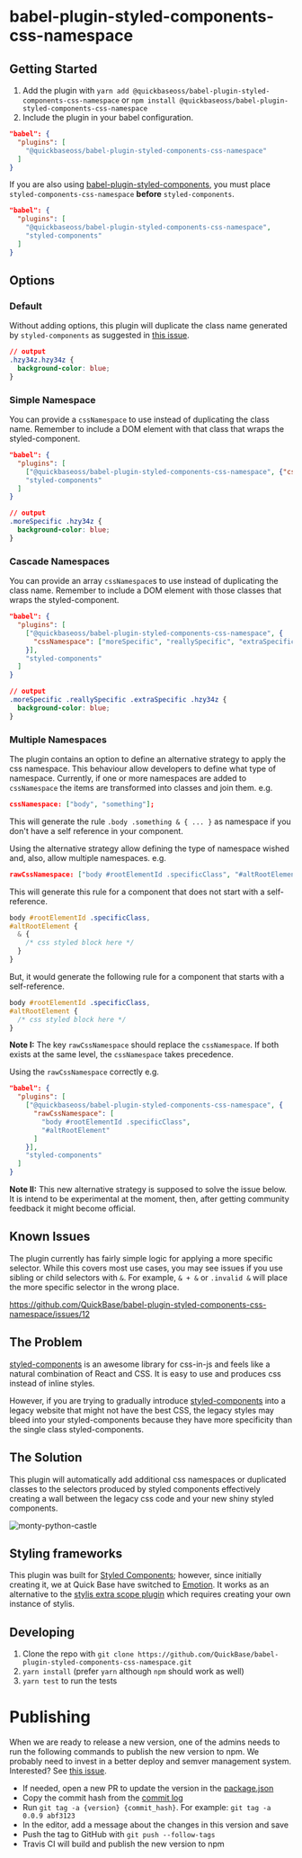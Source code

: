 # babel-plugin-styled-components-css-namespace

## Getting Started

1.  Add the plugin with `yarn add @quickbaseoss/babel-plugin-styled-components-css-namespace` or `npm install @quickbaseoss/babel-plugin-styled-components-css-namespace`
1.  Include the plugin in your babel configuration.

```json
"babel": {
  "plugins": [
    "@quickbaseoss/babel-plugin-styled-components-css-namespace"
  ]
}
```

If you are also using [babel-plugin-styled-components](https://github.com/styled-components/babel-plugin-styled-components), you must place `styled-components-css-namespace` **before** `styled-components`.

```json
"babel": {
  "plugins": [
    "@quickbaseoss/babel-plugin-styled-components-css-namespace",
    "styled-components"
  ]
}
```

## Options

### Default

Without adding options, this plugin will duplicate the class name generated by `styled-components` as suggested in [this issue](https://github.com/styled-components/styled-components/issues/613).

```css
// output
.hzy34z.hzy34z {
  background-color: blue;
}
```

### Simple Namespace

You can provide a `cssNamespace` to use instead of duplicating the class name. Remember to include a DOM element with that class that wraps the styled-component.

```json
"babel": {
  "plugins": [
    ["@quickbaseoss/babel-plugin-styled-components-css-namespace", {"cssNamespace": "moreSpecific"}],
    "styled-components"
  ]
}
```

```css
// output
.moreSpecific .hzy34z {
  background-color: blue;
}
```

### Cascade Namespaces

You can provide an array `cssNamespace`s to use instead of duplicating the class name. Remember to include a DOM element with those classes that wraps the styled-component.

```json
"babel": {
  "plugins": [
    ["@quickbaseoss/babel-plugin-styled-components-css-namespace", {
      "cssNamespace": ["moreSpecific", "reallySpecific", "extraSpecific"]
    }],
    "styled-components"
  ]
}
```

```css
// output
.moreSpecific .reallySpecific .extraSpecific .hzy34z {
  background-color: blue;
}
```

### Multiple Namespaces

The plugin contains an option to define an alternative strategy to apply the css namespace. This behaviour allow developers to define what type of namespace. Currently, if one or more namespaces are added to `cssNamespace` the items are transformed into classes and join them.
e.g.

```json
cssNamespace: ["body", "something"];
```

This will generate the rule `.body .something & { ... }` as namespace if you don't have a self reference in your component.

Using the alternative strategy allow defining the type of namespace wished and, also, allow multiple namespaces.
e.g.

```json
rawCssNamespace: ["body #rootElementId .specificClass", "#altRootElement"];
```

This will generate this rule for a component that does not start with a self-reference.

```css
body #rootElementId .specificClass,
#altRootElement {
  & {
    /* css styled block here */
  }
}
```

But, it would generate the following rule for a component that starts with a self-reference.

```css
body #rootElementId .specificClass,
#altRootElement {
  /* css styled block here */
}
```

**Note I:** The key `rawCssNamespace` should replace the `cssNamespace`. If both exists at the same level, the `cssNamespace` takes precedence.

Using the `rawCssNamespace` correctly e.g.

```json
"babel": {
  "plugins": [
    ["@quickbaseoss/babel-plugin-styled-components-css-namespace", {
      "rawCssNamespace": [
        "body #rootElementId .specificClass",
        "#altRootElement"
      ]
    }],
    "styled-components"
  ]
}
```

**Note II:** This new alternative strategy is supposed to solve the issue below. It is intend to be experimental at the moment, then, after getting community feedback it might become official.

## Known Issues

The plugin currently has fairly simple logic for applying a more specific selector. While this covers most use cases, you may see issues if you use sibling or child selectors with `&`. For example, `& + &` or `.invalid &` will place the more specific selector in the wrong place.

https://github.com/QuickBase/babel-plugin-styled-components-css-namespace/issues/12

## The Problem

[styled-components](https://github.com/QuickBase/styled-components) is an awesome library for css-in-js and feels like a natural combination of React and CSS. It is easy to use and produces css instead of inline styles.

However, if you are trying to gradually introduce [styled-components](https://github.com/QuickBase/styled-components) into a legacy website that might not have the best CSS, the legacy styles may bleed into your styled-components because they have more specificity than the single class styled-components.

## The Solution

This plugin will automatically add additional css namespaces or duplicated classes to the selectors produced by styled components effectively creating a wall between the legacy css code and your new shiny styled components.

![monty-python-castle](https://media.giphy.com/media/12TIvbgMTrGhhu/giphy.gif)

## Styling frameworks

This plugin was built for [Styled Components](https://www.styled-components.com/); however, since initially creating it, we at Quick Base have switched to [Emotion](https://emotion.sh/). It works as an alternative to the [stylis extra scope plugin](https://github.com/Andarist/stylis-plugin-extra-scope) which requires creating your own instance of stylis.

## Developing

1.  Clone the repo with `git clone https://github.com/QuickBase/babel-plugin-styled-components-css-namespace.git`
1.  `yarn install` (prefer `yarn` although `npm` should work as well)
1.  `yarn test` to run the tests

# Publishing

When we are ready to release a new version, one of the admins needs to run the following commands to publish the new version to npm.
We probably need to invest in a better deploy and semver management system. Interested? See [this issue](https://github.com/QuickBase/babel-plugin-styled-components-css-namespace/issues/9).

- If needed, open a new PR to update the version in the [package.json](https://github.com/QuickBase/babel-plugin-styled-components-css-namespace/blob/master/package.json)
- Copy the commit hash from the [commit log](https://github.com/QuickBase/babel-plugin-styled-components-css-namespace/commits/master)
- Run `git tag -a {version} {commit_hash}`. For example: `git tag -a 0.0.9 abf3123`
- In the editor, add a message about the changes in this version and save
- Push the tag to GitHub with `git push --follow-tags`
- Travis CI will build and publish the new version to npm
